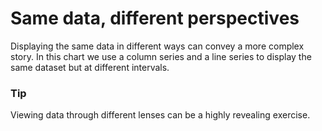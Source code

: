 # Same data, different perspectives
Displaying the same data in different ways can convey a more complex story. In this chart
we use a column series and a line series to display the same dataset but at different intervals.

### Tip
Viewing data through different lenses can be a highly revealing exercise.